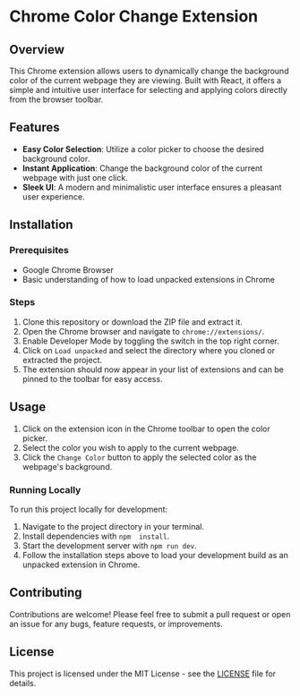# Chrome Color Change Extension

## Overview

This Chrome extension allows users to dynamically change the background color of the current webpage they are viewing. Built with React, it offers a simple and intuitive user interface for selecting and applying colors directly from the browser toolbar.

## Features

- **Easy Color Selection**: Utilize a color picker to choose the desired background color.
- **Instant Application**: Change the background color of the current webpage with just one click.
- **Sleek UI**: A modern and minimalistic user interface ensures a pleasant user experience.

## Installation

### Prerequisites

- Google Chrome Browser
- Basic understanding of how to load unpacked extensions in Chrome

### Steps

1. Clone this repository or download the ZIP file and extract it.
2. Open the Chrome browser and navigate to `chrome://extensions/`.
3. Enable Developer Mode by toggling the switch in the top right corner.
4. Click on `Load unpacked` and select the directory where you cloned or extracted the project.
5. The extension should now appear in your list of extensions and can be pinned to the toolbar for easy access.

## Usage

1. Click on the extension icon in the Chrome toolbar to open the color picker.
2. Select the color you wish to apply to the current webpage.
3. Click the `Change Color` button to apply the selected color as the webpage's background.

### Running Locally

To run this project locally for development:

1. Navigate to the project directory in your terminal.
2. Install dependencies with `npm  install`.
3. Start the development server with `npm run dev`.
4. Follow the installation steps above to load your development build as an unpacked extension in Chrome.

## Contributing

Contributions are welcome! Please feel free to submit a pull request or open an issue for any bugs, feature requests, or improvements.

## License

This project is licensed under the MIT License - see the [LICENSE](LICENSE) file for details.
